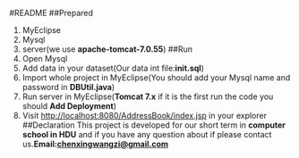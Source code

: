 #README
##Prepared
1. MyEclipse
2. Mysql
3. server(we use **apache-tomcat-7.0.55**)
##Run
1. Open Mysql
2. Add data in your dataset(Our data int file:**init.sql**)
3. Import whole project in MyEclipse(You should add your Mysql name and password in **DBUtil.java**)
4. Run server in MyEclipse(**Tomcat 7.x** if it is the first run the code you should **Add Deployment**)
5. Visit [http://localhost:8080/AddressBook/index.jsp](http://localhost:8080/AddressBook/index.jsp "homepage") in your explorer
##Declaration
This project is developed for our short term in **computer school in HDU** and if you have any question about if please contact us.**Email:chenxingwangzi@gmail.com**
